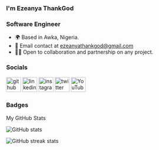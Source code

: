 ### I'm Ezeanya ThankGod
### **Software Engineer**
* 🌍 Based in Awka, Nigeria.
* 📧 Email contact at ezeanyathankgod@gmail.com
* 🤝🏻 Open to collaboration and partnership on any project.
### Socials


[<img src='https://cdn.jsdelivr.net/npm/simple-icons@3.0.1/icons/github.svg' alt='github' height='40'>](https://github.com/kingkampala)  [<img src='https://cdn.jsdelivr.net/npm/simple-icons@3.0.1/icons/linkedin.svg' alt='linkedin' height='40'>](https://www.linkedin.com/in/ezeanya-thankgod-812ab9235/)  [<img src='https://cdn.jsdelivr.net/npm/simple-icons@3.0.1/icons/instagram.svg' alt='instagram' height='40'>](https://www.instagram.com/Kampala.10/)  [<img src='https://cdn.jsdelivr.net/npm/simple-icons@3.0.1/icons/twitter.svg' alt='twitter' height='40'>](https://twitter.com/Kampala_10)  [<img src='https://cdn.jsdelivr.net/npm/simple-icons@3.0.1/icons/youtube.svg' alt='YouTube' height='40'>](https://www.youtube.com/channel/Kampala)  


### Badges
My GitHub Stats


![GitHub stats](https://github-readme-stats.vercel.app/api?username=kingkampala&show_icons=true)  

![GitHub streak stats](https://github-readme-streak-stats.herokuapp.com/?user=kingkampala)  



